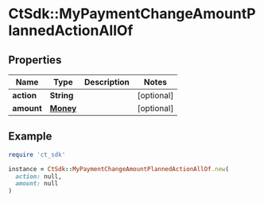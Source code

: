 # CtSdk::MyPaymentChangeAmountPlannedActionAllOf

## Properties

| Name | Type | Description | Notes |
| ---- | ---- | ----------- | ----- |
| **action** | **String** |  | [optional] |
| **amount** | [**Money**](Money.md) |  | [optional] |

## Example

```ruby
require 'ct_sdk'

instance = CtSdk::MyPaymentChangeAmountPlannedActionAllOf.new(
  action: null,
  amount: null
)
```

